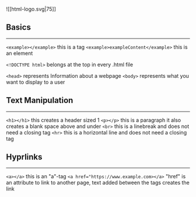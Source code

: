 
![[html-logo.svg|75]]
## Basics
---
`<example></example>` this is a tag
`<example>exampleContent</example>` this is an element

`<!DOCTYPE html>` belongs at the top in every .html file

`<head>` represents Information about a webpage
`<body>` represents what you want to display to a user
## Text Manipulation
---
`<h1></h1>` this creates a header sized 1
`<p></p>` this is a paragraph it also creates a blank space above and under
`<br>` this is a linebreak and does not need a closing tag
`<hr>` this is a horizontal line and does not need a closing tag
## Hyprlinks
---
`<a></a>` this is an "a"-tag
`<a href="https://www.example.com></a>` "href" is an attribute to link to another page, text added between the tags  creates the link